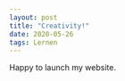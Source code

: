 ```yaml
---
layout: post
title: "Creativity!"
date: 2020-05-26
tags: Lernen
---
```


Happy to launch my website.
